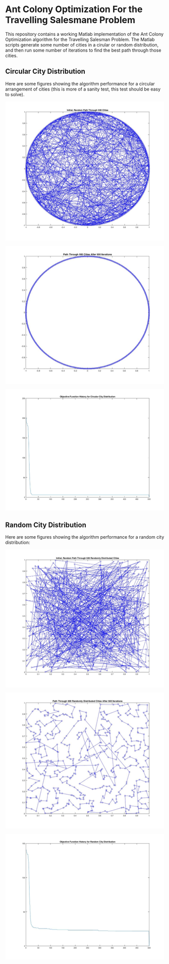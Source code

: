 # Ant Colony Optimization For the Travelling Salesmane Problem

This repository contains a working Matlab implementation of the Ant Colony Optimization algorithm for the Travelling Salesman Problem. The Matlab scripts generate some number of cities in a cirular or random distribution, and then run some number of iterations to find the best path through those cities.

## Circular City Distribution

Here are some figures showing the algorithm performance for a circular arrangement of cities (this is more of a sanity test, this test should be easy to solve).

![Circular City Initial](./fig/circ_init.jpg)

![Circular City Solution](./fig/circ_sol.jpg)

![Circular City History](./fig/circ_hist.jpg)

## Random City Distribution

Here are some figures showing the algorithm performance for a random city distribution:

![Random City Initial](./fig/rand_init.jpg)

![Random City Solution](./fig/rand_sol.jpg)

![Random City History](./fig/rand_hist.jpg)

